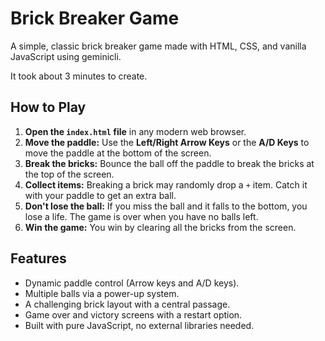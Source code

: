 # Brick Breaker Game

A simple, classic brick breaker game made with HTML, CSS, and vanilla JavaScript using geminicli.

It took about 3 minutes to create.

## How to Play

1.  **Open the `index.html` file** in any modern web browser.
2.  **Move the paddle:** Use the **Left/Right Arrow Keys** or the **A/D Keys** to move the paddle at the bottom of the screen.
3.  **Break the bricks:** Bounce the ball off the paddle to break the bricks at the top of the screen.
4.  **Collect items:** Breaking a brick may randomly drop a `+` item. Catch it with your paddle to get an extra ball.
5.  **Don't lose the ball:** If you miss the ball and it falls to the bottom, you lose a life. The game is over when you have no balls left.
6.  **Win the game:** You win by clearing all the bricks from the screen.

## Features

- Dynamic paddle control (Arrow keys and A/D keys).
- Multiple balls via a power-up system.
- A challenging brick layout with a central passage.
- Game over and victory screens with a restart option.
- Built with pure JavaScript, no external libraries needed.
